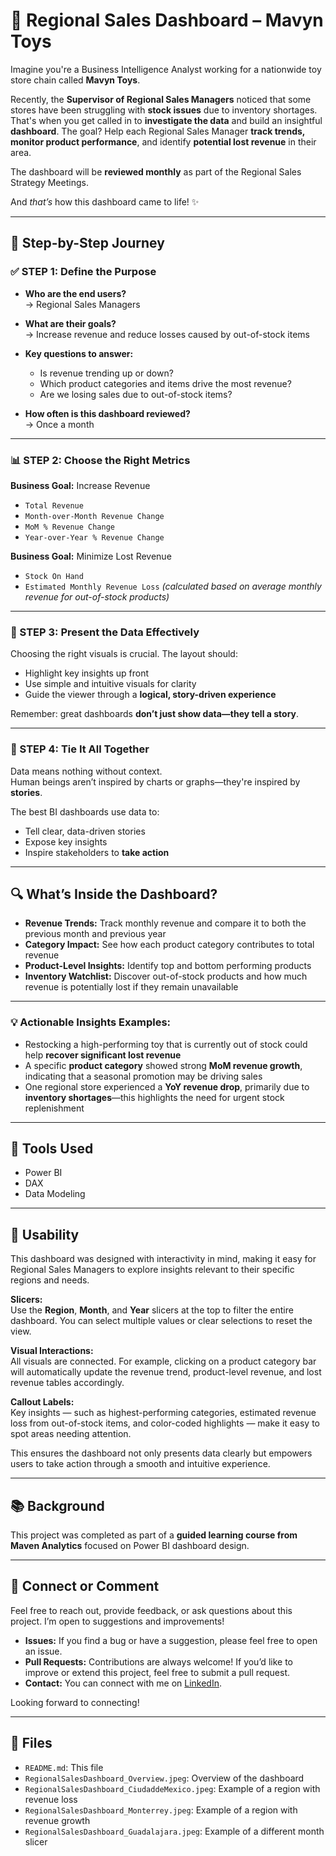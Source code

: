 # 🎯 Regional Sales Dashboard – Mavyn Toys

Imagine you're a Business Intelligence Analyst working for a nationwide toy store chain called **Mavyn Toys**.  

Recently, the **Supervisor of Regional Sales Managers** noticed that some stores have been struggling with **stock issues** due to inventory shortages. That's when you get called in to **investigate the data** and build an insightful **dashboard**. The goal? Help each Regional Sales Manager **track trends, monitor product performance**, and identify **potential lost revenue** in their area.  

The dashboard will be **reviewed monthly** as part of the Regional Sales Strategy Meetings.  

And *that’s* how this dashboard came to life! ✨

---

## 🧭 Step-by-Step Journey

### ✅ STEP 1: Define the Purpose

- **Who are the end users?**  
  → Regional Sales Managers  

- **What are their goals?**  
  → Increase revenue and reduce losses caused by out-of-stock items  

- **Key questions to answer:**  
  - Is revenue trending up or down?  
  - Which product categories and items drive the most revenue?  
  - Are we losing sales due to out-of-stock items?  

- **How often is this dashboard reviewed?**  
  → Once a month  

---

### 📊 STEP 2: Choose the Right Metrics

**Business Goal:** Increase Revenue  
- `Total Revenue`  
- `Month-over-Month Revenue Change`  
- `MoM % Revenue Change`  
- `Year-over-Year % Revenue Change`  

**Business Goal:** Minimize Lost Revenue  
- `Stock On Hand`  
- `Estimated Monthly Revenue Loss` *(calculated based on average monthly revenue for out-of-stock products)*  

---

### 🎨 STEP 3: Present the Data Effectively

Choosing the right visuals is crucial. The layout should:
- Highlight key insights up front  
- Use simple and intuitive visuals for clarity  
- Guide the viewer through a **logical, story-driven experience**  

Remember: great dashboards **don’t just show data—they tell a story**.

---

### 🧠 STEP 4: Tie It All Together

Data means nothing without context.  
Human beings aren’t inspired by charts or graphs—they're inspired by **stories**.  

The best BI dashboards use data to:
- Tell clear, data-driven stories  
- Expose key insights  
- Inspire stakeholders to **take action**

---

## 🔍 What’s Inside the Dashboard?

- **Revenue Trends:** Track monthly revenue and compare it to both the previous month and previous year  
- **Category Impact:** See how each product category contributes to total revenue  
- **Product-Level Insights:** Identify top and bottom performing products  
- **Inventory Watchlist:** Discover out-of-stock products and how much revenue is potentially lost if they remain unavailable  

---

### 💡 Actionable Insights Examples:
- Restocking a high-performing toy that is currently out of stock could help **recover significant lost revenue**  
- A specific **product category** showed strong **MoM revenue growth**, indicating that a seasonal promotion may be driving sales  
- One regional store experienced a **YoY revenue drop**, primarily due to **inventory shortages**—this highlights the need for urgent stock replenishment  

---

## 🧰 Tools Used
- Power BI  
- DAX  
- Data Modeling  

---

## 🧭 Usability  
This dashboard was designed with interactivity in mind, making it easy for Regional Sales Managers to explore insights relevant to their specific regions and needs.

**Slicers:**  
Use the **Region**, **Month**, and **Year** slicers at the top to filter the entire dashboard. You can select multiple values or clear selections to reset the view.

**Visual Interactions:**  
All visuals are connected. For example, clicking on a product category bar will automatically update the revenue trend, product-level revenue, and lost revenue tables accordingly.

**Callout Labels:**  
Key insights — such as highest-performing categories, estimated revenue loss from out-of-stock items, and color-coded highlights — make it easy to spot areas needing attention.

This ensures the dashboard not only presents data clearly but empowers users to take action through a smooth and intuitive experience.

---

## 📚 Background

This project was completed as part of a **guided learning course from Maven Analytics** focused on Power BI dashboard design.

---

## 🤝 Connect or Comment

Feel free to reach out, provide feedback, or ask questions about this project. I’m open to suggestions and improvements!

- **Issues:** If you find a bug or have a suggestion, please feel free to open an issue.
- **Pull Requests:** Contributions are always welcome! If you’d like to improve or extend this project, feel free to submit a pull request.
- **Contact:** You can connect with me on [LinkedIn](www.linkedin.com/in/yvanadeoliveira).

Looking forward to connecting!

---
## 📁 Files
- `README.md`: This file  
- `RegionalSalesDashboard_Overview.jpeg`: Overview of the dashboard  
- `RegionalSalesDashboard_CiudaddeMexico.jpeg`: Example of a region with revenue loss  
- `RegionalSalesDashboard_Monterrey.jpeg`: Example of a region with revenue growth  
- `RegionalSalesDashboard_Guadalajara.jpeg`: Example of a different month slicer
